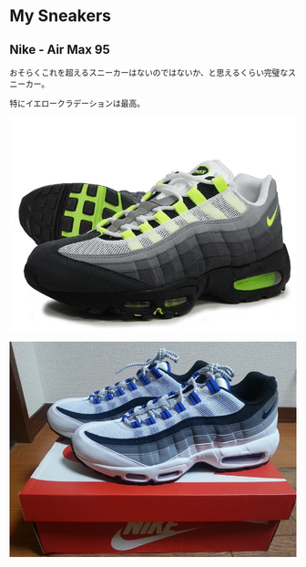 # My Sneakers
## Nike - Air Max 95
おそらくこれを超えるスニーカーはないのではないか、と思えるくらい完璧なスニーカー。

特にイエロークラデーションは最高。

![Air Max 95 イエローグラデ](airmax95/airmax95_01.jpg)

![My Air Max 95](airmax95/airmax95_02.jpg)
